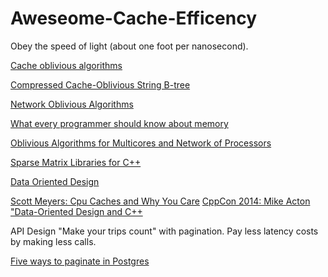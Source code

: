 # Aweseome-Cache-Efficency

Obey the speed of light (about one foot per nanosecond).


[Cache oblivious algorithms](https://www.cs.cmu.edu/~guyb/realworld/slidesF10/FLP99.pdf)

[Compressed Cache-Oblivious String B-tree](http://pages.di.unipi.it/rossano/wp-content/uploads/sites/7/2016/07/TALG16.pdf)

[Network Oblivious Algorithms](https://arxiv.org/pdf/1404.3318.pdf)

[What every programmer should know about memory](https://people.freebsd.org/~lstewart/articles/cpumemory.pdf)


[Oblivious Algorithms for Multicores and Network of Processors](http://www.cs.utexas.edu/ftp/techreports/tr09-19.pdf)

[Sparse Matrix Libraries for C++](http://jefftrull.github.io/c++/eigen/csparse/suitesparse/2017/02/09/sparse-matrices-for-cplusplus.html)

[Data Oriented Design](http://www.dice.se/wp-content/uploads/2014/12/Introduction_to_Data-Oriented_Design.pdf)


[Scott Meyers: Cpu Caches and Why You Care](https://www.youtube.com/watch?v=WDIkqP4JbkE)
[CppCon 2014: Mike Acton "Data-Oriented Design and C++](https://www.youtube.com/watch?v=rX0ItVEVjHc)


API Design
"Make your trips count" with pagination. Pay less latency costs by making less calls.

[Five ways to paginate in Postgres](https://www.citusdata.com/blog/2016/03/30/five-ways-to-paginate/)

